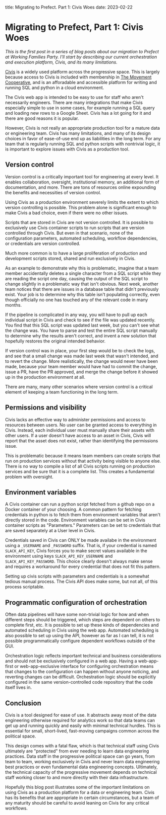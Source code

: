 title: Migrating to Prefect. Part 1: Civis Woes
date: 2023-02-22

# Migrating to Prefect, Part 1: Civis Woes

*This is the first post in a series of blog posts about our migration
to Prefect at Working Families Party. I'll start by describing our
current orchestration and execution platform, Civis, and its many
limitations.*

[Civis](https://civisanalytics.com) is a widely used platform across the progressive space. This is
largely because access to Civis is included with membership in [The
Movement Cooperative](https://movementcooperative.org/), and is an afforadable and accessible platform
for writing and running SQL and python in a cloud environment. 

The Civis web app is intended to be easy to use for staff who aren't
necessarily engineers. There are many integrations that make Civis
especially simple to use in some cases, for example running a SQL
query and loading new rows to a Google Sheet. Civis has a lot going
for it and there are good reasons it is popular.

However, Civis is not really an appropriate production tool for a
mature data or engineering team. Civis has many limitations, and many
of its design choices in favor of ease-of-use end up as liabilities in
the long term. For any team that is regularly running SQL and python
scripts with nontrivial logic, it is important to explore issues with
Civis as a production tool.

## Version control

Version control is a critically important tool for engineering at
every level. It enables collaboration, oversight, institutional
memory, an additional form of documentation, and more. There are tons
of resources online expounding the benefits and necessities of version
control.

Using Civis as a production environment severely limits the extent to
which version controlling is possible. This problem alone is
significant enough to make Civis a bad choice, even if there were no
other issues. 

Scripts that are stored in Civis are not version controlled. It is
possible to exclusively use Civis container scripts to run scripts
that are version controlled through Civis. But even in that scenario,
none of the configuration parameters, automated scheduling, workflow
dependencies, or credentials are version controlled. 

Much more common is to have a large proliferation of production and
development scripts stored, shared and run exclusively in Civis.

As an example to demonstrate why this is problematic, imagine
that a team member accidentally deletes a single character from a SQL
script while they are reading the script one day, causing the output
of the SQL script to change slightly in a problematic way that isn't
obvious. Next week, another team notices that there are issues in a
database table that didn't previously exist. Your job is to determine
why this table isn't populating correctly, even though officially no
one has touched any of the relevant code in many months.

If the pipeline is complicated in any way, you will have to pull up
each individual script in Civis and check to see if the file was
updated recently. You find that this SQL script was updated last week,
but you can't see what the change was. You have to parse and test the
entire SQL script manually to determine why the results aren't correct,
and invent a new solution that hopefully restores the original intended
behavior. 

If version control was in place, your first step would be to check the
logs, and see that a small change was made last week that wasn't
intended, and to revert the change. More realistically, the change
would never have been made, because your team member would have had to
commit the change, issue a PR, have the PR approved, and merge the
change before it showed up in the production environment at all.

There are many, many other scenarios where version control is a
critical element of keeping a team functioning in the long term.

## Permissions and visibility

Civis lacks an effective way to administer permissions and access to
resources between users. No user can be granted access to everything
in Civis. Instead, each individual user must manually share their
assets with other users. If a user doesn't have access to an asset in
Civis, Civis will report that the asset does not exist, rather than
identifying the permissions issue.

This is problematic because it means team members can create scripts
that run on production services without that activity being visible to
anyone else. There is no way to compile a list of all Civis scripts
running on production services and be sure that it is a complete
list. This creates a fundamental problem with oversight.

## Environment variables

A Civis container can run a python script fetched from a github repo
on a Docker container of your choosing. A common pattern for fetching
credentials in python is to fetch them from environment variables
that aren't directly stored in the code. Environment variables can be
set in Civis container scripts as "Parameters." Parameters can be set
to credentials that are saved separately at a User level in Civis.

Credentials saved in Civis can ONLY be made availabe in the
environment using a `_USERNAME` and `_PASSWORD` suffix. That is, if
your credential is named `SLACK_API_KEY`, Civis forces you to make
secret values available in the environment using keys
`SLACK_API_KEY_USERNAME` and `SLACK_API_KEY_PASSWORD`. This choice clearly
doesn't always make sense and requires a workaround for every
credential that does not fit this pattern.

Setting up civis scripts with parameters and credentials is a somewhat
tedious manual process. The Civis API does make some, but not all, of
this process scriptable.

## Programmatic configuration of orchestration

Often data pipelines will have some non-trivial logic for how and when
different steps should be triggered, which steps are dependent on
others to complete first, etc. It is possible to set up these kinds of
dependencies and automated scheduling in Civis using the web
app. Automated scheduling is also possible to set up using the API,
however as far as I can tell, it is not possible programmatically
configure dependent workflows outside of the GUI.

Orchestration logic reflects important technical and business
considerations and should not be exclusively configured in a
web app. Having a web-app-first or web-app-exclusive interface for
configuring orchestration means that changes to the configuration
can happen without anyone noticing, and reverting changes can be
difficult. Orchestration logic should be explicitly configured in the
same version-controlled code repository that the code itself lives
in.

## Conclusion

Civis is a tool designed for ease of use. It abstracts away most of
the data engineering otherwise required for analytics work so that
data teams can get up and running quickly and easily with minimal
technical hurdles. This is essential for small, short-lived,
fast-moving campaigns common across the political space.

This design comes with a fatal flaw, which is that technical staff
using Civis ultimately are "protected" from ever needing to learn data
engineering practices. Data staff in the progressive political space
can go years, from team to team, working exclusively in Civis and
never learn data engineering best practices or even fundamental data
engineering concepts. Ultimately, the technical capacity of the
progressive movement depends on technical staff working closer to and
more directly with their data infrastructure.

Hopefully this blog post illustrates some of the important limitations
on using Civis as a production platform for a data or engineering
team. Civis has its benefits that are appropriate in certain
circumstances, but a team of any maturity should be careful to avoid
leaning on Civis for any critical workflows.
